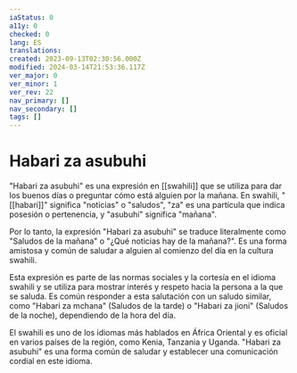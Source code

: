 ```yaml
---
iaStatus: 0
a11y: 0
checked: 0
lang: ES
translations: 
created: 2023-09-13T02:30:56.000Z
modified: 2024-03-14T21:53:36.117Z
ver_major: 0
ver_minor: 1
ver_rev: 22
nav_primary: []
nav_secondary: []
tags: []
---
```

# Habari za asubuhi

"Habari za asubuhi" es una expresión en [[swahili]] que se utiliza para dar los buenos días o preguntar cómo está alguien por la mañana. En swahili, "[[habari]]" significa "noticias" o "saludos", "za" es una partícula que indica posesión o pertenencia, y "asubuhi" significa "mañana".

Por lo tanto, la expresión "Habari za asubuhi" se traduce literalmente como "Saludos de la mañana" o "¿Qué noticias hay de la mañana?". Es una forma amistosa y común de saludar a alguien al comienzo del día en la cultura swahili.

Esta expresión es parte de las normas sociales y la cortesía en el idioma swahili y se utiliza para mostrar interés y respeto hacia la persona a la que se saluda. Es común responder a esta salutación con un saludo similar, como "Habari za mchana" (Saludos de la tarde) o "Habari za jioni" (Saludos de la noche), dependiendo de la hora del día.

El swahili es uno de los idiomas más hablados en África Oriental y es oficial en varios países de la región, como Kenia, Tanzania y Uganda. "Habari za asubuhi" es una forma común de saludar y establecer una comunicación cordial en este idioma.